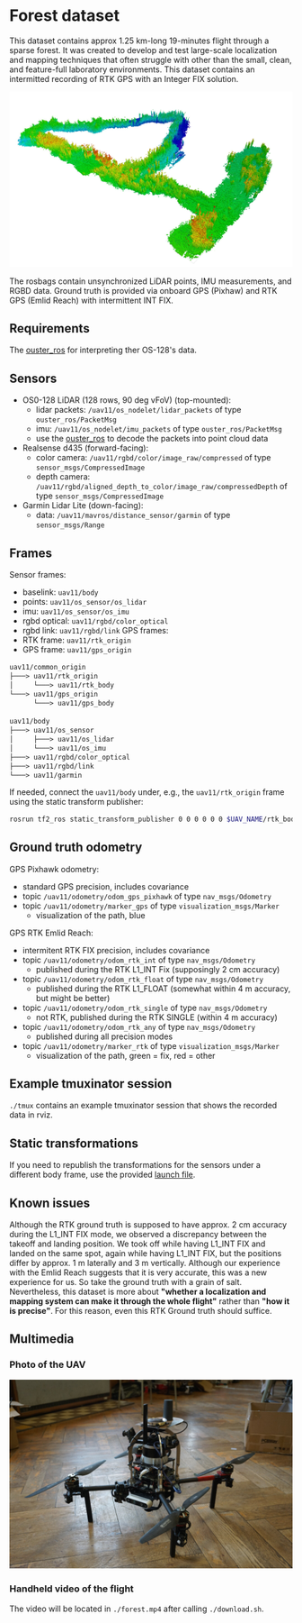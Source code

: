 # Forest dataset

This dataset contains approx 1.25 km-long 19-minutes flight through a sparse forest.
It was created to develop and test large-scale localization and mapping techniques that often struggle with other than the small, clean, and feature-full laboratory environments.
This dataset contains an intermitted recording of RTK GPS with an Integer FIX solution.

![](.fig/forest_map.jpg)

The rosbags contain unsynchronized LiDAR points, IMU measurements, and RGBD data.
Ground truth is provided via onboard GPS (Pixhaw) and RTK GPS (Emlid Reach) with intermittent INT FIX.

## Requirements

The [ouster_ros](https://github.com/ctu-mrs/ouster/) for interpreting ther OS-128's data.

## Sensors

- OS0-128 LiDAR (128 rows, 90 deg vFoV) (top-mounted):
  - lidar packets: `/uav11/os_nodelet/lidar_packets` of type `ouster_ros/PacketMsg`
  - imu: `/uav11/os_nodelet/imu_packets` of type `ouster_ros/PacketMsg`
  - use the [ouster_ros](https://github.com/ctu-mrs/ouster/) to decode the packets into point cloud data
- Realsense d435 (forward-facing):
  - color camera: `/uav11/rgbd/color/image_raw/compressed` of type `sensor_msgs/CompressedImage`
  - depth camera: `/uav11/rgbd/aligned_depth_to_color/image_raw/compressedDepth` of type `sensor_msgs/CompressedImage`
- Garmin Lidar Lite (down-facing):
  - data: `/uav11/mavros/distance_sensor/garmin` of type `sensor_msgs/Range`

## Frames

Sensor frames:
- baselink: `uav11/body`
- points: `uav11/os_sensor/os_lidar`
- imu: `uav11/os_sensor/os_imu`
- rgbd optical: `uav11/rgbd/color_optical`
- rgbd link: `uav11/rgbd/link`
GPS frames:
- RTK frame: `uav11/rtk_origin`
- GPS frame: `uav11/gps_origin`

```
uav11/common_origin
├───> uav11/rtk_origin
│     └───> uav11/rtk_body
└───> uav11/gps_origin
      └───> uav11/gps_body

uav11/body
├───> uav11/os_sensor
│     ├───> uav11/os_lidar
│     └───> uav11/os_imu
├───> uav11/rgbd/color_optical
├───> uav11/rgbd/link
└───> uav11/garmin
```

If needed, connect the `uav11/body` under, e.g., the `uav11/rtk_origin` frame using the static transform publisher:

```bash
rosrun tf2_ros static_transform_publisher 0 0 0 0 0 0 $UAV_NAME/rtk_body $UAV_NAME/body
```

## Ground truth odometry

GPS Pixhawk odometry:

- standard GPS precision, includes covariance
- topic `/uav11/odometry/odom_gps_pixhawk` of type `nav_msgs/Odometry`
- topic `/uav11/odometry/marker_gps` of type `visualization_msgs/Marker`
  - visualization of the path, blue

GPS RTK Emlid Reach:

- intermitent RTK FIX precision, includes covariance
- topic `/uav11/odometry/odom_rtk_int` of type `nav_msgs/Odometry`
  - published during the RTK L1_INT Fix (supposingly 2 cm accuracy)
- topic `/uav11/odometry/odom_rtk_float` of type `nav_msgs/Odometry`
  - published during the RTK L1_FLOAT (somewhat within 4 m accuracy, but might be better)
- topic `/uav11/odometry/odom_rtk_single` of type `nav_msgs/Odometry`
  - not RTK, published during the RTK SINGLE (within 4 m accuracy)
- topic `/uav11/odometry/odom_rtk_any` of type `nav_msgs/Odometry`
  - published during all precision modes
- topic `/uav11/odometry/marker_rtk` of type `visualization_msgs/Marker`
  - visualization of the path, green = fix, red = other

## Example tmuxinator session

`./tmux` contains an example tmuxinator session that shows the recorded data in rviz.

## Static transformations

If you need to republish the transformations for the sensors under a different body frame, use the provided [launch file](./tmux/static_tfs.launch).

## Known issues

Although the RTK ground truth is supposed to have approx. 2 cm accuracy during the L1_INT FIX mode, we observed a discrepancy between the takeoff and landing position.
We took off while having L1_INT FIX and landed on the same spot, again while having L1_INT FIX, but the positions differ by approx. 1 m laterally and 3 m vertically.
Although our experience with the Emlid Reach suggests that it is very accurate, this was a new experience for us.
So take the ground truth with a grain of salt.
Nevertheless, this dataset is more about **"whether a localization and mapping system can make it through the whole flight"** rather than **"how it is precise"**.
For this reason, even this RTK Ground truth should suffice.

## Multimedia

### Photo of the UAV

![](.fig/uav11_1.jpg)

### Handheld video of the flight

The video will be located in `./forest.mp4` after calling `./download.sh`.
